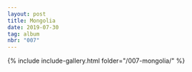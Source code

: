 ```yaml
---
layout: post
title: Mongolia
date: 2019-07-30
tag: album
nbr: "007"
---
```


{% include include-gallery.html folder="/007-mongolia/" %}